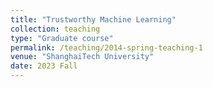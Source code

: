 ```yaml
---
title: "Trustworthy Machine Learning"
collection: teaching
type: "Graduate course"
permalink: /teaching/2014-spring-teaching-1
venue: "ShanghaiTech University"
date: 2023 Fall
---
```

